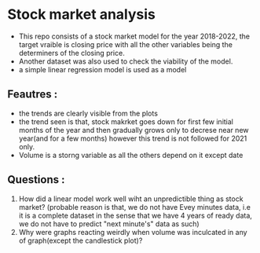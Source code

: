 # Stock market analysis
- This repo consists of a stock market model for the year 2018-2022, the target vraible is closing price with all the other variables being the determiners of the closing price.
- Another dataset was also used to check the viability of the model.
- a simple linear regression model is used as a model
## Feautres :
- the trends are clearly visible from the plots
- the trend seen is that, stock makrket goes down for first few initial months of the year and then gradually grows only to decrese near new year(and for a few months) however this trend is not followed for 2021 only.
- Volume is a storng variable as all the others depend on it except date
## Questions :
1. How did a linear model work well wiht an unpredictible thing as stock market? (probable reason is that, we do not have Evey minutes data, i.e it is a complete dataset in the sense that we have 4 years of ready data, we do not have to predict "next minute's" data as such)
2. Why were graphs reacting weirdly when volume was inculcated in any of graph(except the candlestick plot)?
